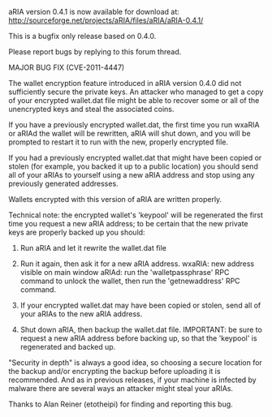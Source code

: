 aRIA version 0.4.1 is now available for download at:
http://sourceforge.net/projects/aRIA/files/aRIA/aRIA-0.4.1/

This is a bugfix only release based on 0.4.0.

Please report bugs by replying to this forum thread.

MAJOR BUG FIX  (CVE-2011-4447)

The wallet encryption feature introduced in aRIA version 0.4.0 did not sufficiently secure the private keys. An attacker who
managed to get a copy of your encrypted wallet.dat file might be able to recover some or all of the unencrypted keys and steal the
associated coins.

If you have a previously encrypted wallet.dat, the first time you run wxaRIA or aRIAd the wallet will be rewritten, aRIA will
shut down, and you will be prompted to restart it to run with the new, properly encrypted file.

If you had a previously encrypted wallet.dat that might have been copied or stolen (for example, you backed it up to a public
location) you should send all of your aRIAs to yourself using a new aRIA address and stop using any previously generated addresses.

Wallets encrypted with this version of aRIA are written properly.

Technical note: the encrypted wallet's 'keypool' will be regenerated the first time you request a new aRIA address; to be certain that the
new private keys are properly backed up you should:

1. Run aRIA and let it rewrite the wallet.dat file

2. Run it again, then ask it for a new aRIA address.
wxaRIA: new address visible on main window
aRIAd: run the 'walletpassphrase' RPC command to unlock the wallet,  then run the 'getnewaddress' RPC command.

3. If your encrypted wallet.dat may have been copied or stolen, send all of your aRIAs to the new aRIA address.

4. Shut down aRIA, then backup the wallet.dat file.
IMPORTANT: be sure to request a new aRIA address before backing up, so that the 'keypool' is regenerated and backed up.

"Security in depth" is always a good idea, so choosing a secure location for the backup and/or encrypting the backup before uploading it is recommended. And as in previous releases, if your machine is infected by malware there are several ways an attacker might steal your aRIAs.

Thanks to Alan Reiner (etotheipi) for finding and reporting this bug.
